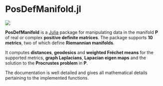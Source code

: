 # PosDefManifold.jl

[![](https://img.shields.io/badge/docs-dev-blue.svg)](https://Marco-Congedo.github.io/PosDefManifold.jl/latest)

**PosDefManifold** is a [Julia](https://julialang.org/) package for manipulating data in the manifold **P** of real or complex **positive definite matrices**. The package supports **10 metrics**, two of which define **Riemannian manifolds**. 

It computes **distances**, **geodesics** and **weighted Fréchet means** for the supported metrics, **graph Laplacians**, **Lapacian eigen maps** and the solution to the **Procrustes problem** in **P**.

The documentation is well detailed and gives all mathematical details pertaining to the implemented functions.
